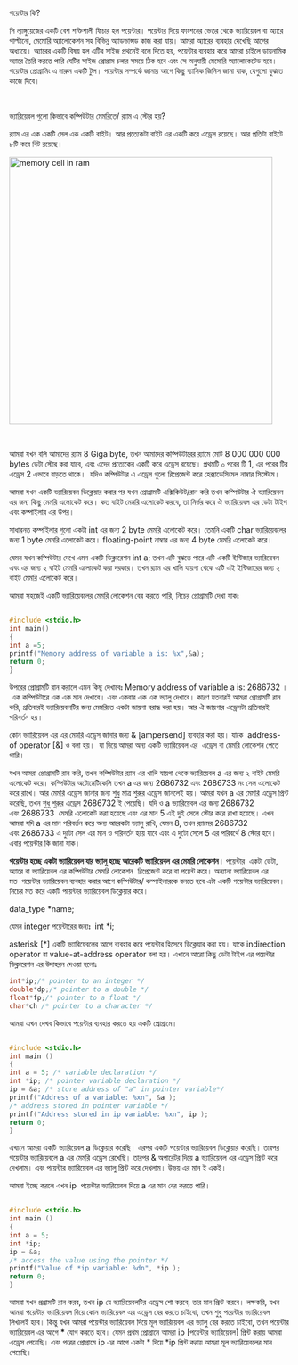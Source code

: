 পয়েন্টার কি?

সি ল্যাঙ্গুয়েজের একটি বেশ শক্তিশালী ফিচার হল পয়েন্টার। পয়েন্টার দিয়ে ফাংশনের ভেতর থেকে ভ্যারিয়েবল বা অ্যারে পাল্টানো, মেমোরি অ্যালোকেশন সহ বিভিন্ন অ্যাডভান্সড কাজ করা যায়। আমরা অ্যারের ব্যবহার দেখেছি আগের অধ্যায়ে। অ্যারের একটি বিষয় হল এটির সাইজ প্রথমেই বলে দিতে হয়, পয়েন্টার ব্যবহার করে আমরা চাইলে ডায়নামিক অ্যারে তৈরি করতে পারি যেটির সাইজ প্রোগ্রাম চলার সময়ে ঠিক হবে এবং সে অনুযায়ী মেমোরি অ্যালোকেটেড হবে।
পয়েন্টার প্রোগ্রামিং এ দারুন একটি টুল। পয়েন্টার সম্পর্কে জানার আগে কিছু ব্যাসিক জিনিস জানা যাক, যেগুলো বুঝতে কাজে দিবে।

&nbsp;

ভ্যারিয়েবল গুলো কিভাবে কম্পিউটার মেমরিতে/ র‍্যাম এ স্টোর হয়?

র‍্যাম এর এক একটি সেল এক একটি বাইট। আর প্রত্যেকটা বাইট এর একটি করে এড্রেস রয়েছে। আর প্রতিটা বাইটে ৮টি করে বিট রয়েছে।

<a href="http://tech.jakir.me/wp-content/uploads/2014/08/memory-cell-in-ram.jpg"><img class="aligncenter size-full wp-image-1720" src="http://tech.jakir.me/wp-content/uploads/2014/08/memory-cell-in-ram.jpg" alt="memory cell in ram" width="473" height="479" /></a>

&nbsp;

আমরা যখন বলি আমাদের র‍্যাম 8 Giga byte, তখন আমাদের কম্পিউটারের র‍্যামে মোট 8 000 000 000 bytes ডেটা স্টোর করা যাবে, এবং এদের প্রত্যেকের একটি করে এড্রেস রয়েছে। প্রথমটি ০ পরের টি 1, এর পরের টির এড্রেস 2 এভাবে বাড়তে থাকে।  যদিও কম্পিউটার এ এড্রেস গুলো রিপ্রেজেন্ট করে হেক্সাডেসিমেল নাম্বার সিস্টেমে।

আমরা যখন একটি ভ্যারিয়েবল ডিক্লেয়ার করার পর যখন প্রোগ্রামটি এক্সিকিউট/রান করি তখন কম্পিউটার ঐ ভ্যারিয়েবল এর জন্য কিছু মেমরি এলোকেট করে। কত বাইট মেমরি এলোকেট করবে, তা নির্ভর করে ঐ ভ্যারিয়েবল এর ডেটা টাইপ এবং কম্পাইলার এর উপর।

সাধারনত কম্পাইলার গুলো একটা int এর জন্য 2 byte মেমরি এলোকেট করে। তেমনি একটি char ভ্যারিয়েবলের জন্য 1 byte মেমরি এলোকেট করে। floating-point নাম্বার এর জন্য 4 byte মেমরি এলোকেট করে।

যেমন যখন কম্পিউটার দেখে এমন একটি ডিক্লারেশন int a; তখন এটি বুঝতে পারে এটি একটি ইন্টিজার ভ্যারিয়েবল এবং এর জন্য ২ বাইট মেমরি এলোকেট করা দরকার। তখন র‍্যাম এর খালি যায়গা থেকে এটি এই ইন্টিজারের জন্য ২ বাইট মেমরি এলোকেট করে।

আমরা সহজেই একটি ভ্যারিয়েবলের মেমরি লোকেশন বের করতে পারি, নিচের প্রোগ্রামটি দেখা যাকঃ

```c

#include <stdio.h>
int main()
{
int a =5;
printf("Memory address of variable a is: %x",&a);
return 0;
}

```

উপরের প্রোগ্রামটি রান করালে এমন কিছু দেখাবেঃ Memory address of variable a is: 2686732 । এক কম্পিউটারে এক এক মান দেখাবে। এবং একবার এক এক ভ্যালু দেখাবে। কারণ যতবারই আমরা প্রোগ্রামটি রান করি, প্রতিবারই ভ্যারিয়েবলটির জন্য মেমরিতে একটা জায়গা বরাদ্ধ করা হয়। আর ঐ জায়গার এড্রেসটা প্রতিবারই পরিবর্তন হয়। 

কোন ভ্যারিয়েবল এর এর মেমরি এড্রেস জানার জন্য &amp; [ampersend] ব্যবহার করা হয়। যাকে  address-of operator [&amp;] ও বলা হয়।  যা দিয়ে আমরা অন্য একটি ভ্যারিয়েবল এর  এড্রেস বা মেমরি লোকেশন পেতে পারি।

যখন আমরা প্রোগ্রামটি রান করি, তখন কম্পিউটার র‍্যাম এর খালি যায়গা থেকে ভ্যারিয়েবল a এর জন্য ২ বাইট মেমরি এলোকেট করে। কম্পিউটার অটোমেটিকেলি তখন a এর জন্য 2686732 এবং 2686733 নং সেল এলোকেট করে রাখে। আর মেমরি এড্রেস জানার জন্য শুধু মাত্র শুরুর এড্রেস জানলেই হয়। আমরা যখন a এর মেমরি এড্রেস প্রিন্ট করেছি, তখন শুধু শুরুর এড্রেস 2686732 ই পেয়েছি। যদি ও a ভ্যারিয়েবল এর জন্য 2686732 এবং 2686733  মেমরি এলোকেট করা হয়েছে এবং এর মান 5 এই দুই সেলে স্টোর করে রাখা হয়েছে। এখন আমরা যদি a এর মান পরিবর্তন করে অন্য আরেকটা ভ্যালু রাখি, যেমন 8, তখন র‍্যামের 2686732 এবং 2686733 এ দুটো সেল এর মান ও পরিবর্তন হয়ে যাবে এবং এ দুটো সেলে 5 এর পরিবর্থে 8 স্টোর হবে। এবার পয়েন্টার কি জানা যাক।

<strong>পয়েন্টার হচ্ছে একটা ভ্যারিয়েবল যার ভ্যালু হচ্ছে আরেকটি ভ্যারিয়েবল এর মেমরি লোকেশন।</strong> পয়েন্টার  একটা ডেটা, অ্যারে বা ভ্যারিয়েবল এর কম্পিউটার মেমরি লোকেশন  রিপ্রেজেন্ট করে বা পয়েন্ট করে। অন্যান্য ভ্যারিয়েবল এর মত  পয়েন্টার ভ্যারিয়েবল ব্যবহার করার আগে কম্পিউটার/ কম্পাইলারকে বলতে হবে এটা একটি পয়েন্টার ভ্যারিয়েবল। নিচের মত করে একটি পয়েন্টার ভ্যারিয়েবল ডিক্লেয়ার করে।

data_type *name;

যেমন integer পয়েন্টারের জন্যঃ  int *i;

asterisk [*] একটি ভ্যারিয়েবলের আগে ব্যবহার করে পয়েন্টার হিসেবে ডিক্লেয়ার করা হয়। যাকে indirection operator বা value-at-address operator বলা হয়। এখানে আরো কিছু ডেটা টাইপ এর পয়েন্টার ডিক্লারেশন এর উদাহরন দেওয়া হলোঃ

```c
int*ip;/* pointer to an integer */
double*dp;/* pointer to a double */
float*fp;/* pointer to a float */
char*ch /* pointer to a character */
```

আমরা এখন দেখব কিভাবে পয়েন্টার ব্যবহার করতে হয় একটি প্রোগ্রামে।

```c

#include <stdio.h>
int main ()
{
int a = 5; /* variable declaration */
int *ip; /* pointer variable declaration */
ip = &a; /* store address of "a" in pointer variable*/
printf("Address of a variable: %xn", &a );
/* address stored in pointer variable */
printf("Address stored in ip variable: %xn", ip );
return 0;
}

```

এখানে আমরা একটি ভ্যারিয়েবল a ডিক্লেয়ার করেছি। এরপর একটি পয়েন্টার ভ্যারিয়েবল ডিক্লেয়ার করেছি। তারপর পয়েন্টার ভ্যারিয়েবলে a এর মেমরি এড্রেস রেখেছি। তারপর &amp; অপারেটর দিয়ে a ভ্যারিয়েবল এর এড্রেস প্রিন্ট করে দেখলাম। এবং পয়েন্টার ভ্যারিয়েবল এর ভ্যালু প্রিন্ট করে দেখলাম। উভয় এর মান ই একই।

আমরা ইচ্ছে করলে এখন ip  পয়েন্টার ভ্যারিয়েবল দিয়ে a এর মান বের করতে পারি।

```c

#include <stdio.h>
int main ()
{
int a = 5;
int *ip;
ip = &a;
/* access the value using the pointer */
printf("Value of *ip variable: %dn", *ip );
return 0;
}

```

আমরা যখন প্রগ্রামটি রান করব, তখন ip যে ভ্যারিয়েবলটির এড্রেস শো করবে, তার মান প্রিন্ট করবে। লক্ষকরি, যখন আমরা পয়েন্টার ভ্যারিয়েবল দিয়ে কোন ভ্যারিয়েবল এর এড্রেস বের করতে চাইবো, তখন শুধু পয়েন্টার ভ্যারিয়েবল লিখলেই হবে। কিন্তু যখন আমরা পয়েন্টার ভ্যারিয়েবল দিয়ে মূল ভ্যারিয়েবল এর ভ্যালু বের করতে চাইবো, তখন পয়েন্টার ভ্যারিয়েবল এর আগে <strong>*</strong> যোগ করতে হবে। যেমন প্রথম প্রোগ্রামে আমরা ip [পয়েন্টার ভ্যারিয়েবল] প্রিন্ট করায় আমরা এড্রেস পেয়েছি। এবং পরের প্রোগ্রামে ip এর আগে একটা * দিয়ে *ip প্রিন্ট করায় আমরা মূল ভ্যারিয়েবলের মান পেয়েছি।

&nbsp;

&nbsp;
